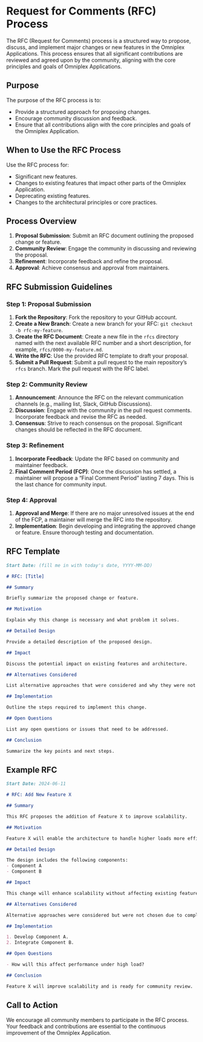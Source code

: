 # Request for Comments (RFC) Process

The RFC (Request for Comments) process is a structured way to propose, discuss, and implement major changes or new features in the Omniplex Applications. 
This process ensures that all significant contributions are reviewed and agreed upon by the community, 
aligning with the core principles and goals of Omniplex Applications.

## Purpose

The purpose of the RFC process is to:
- Provide a structured approach for proposing changes.
- Encourage community discussion and feedback.
- Ensure that all contributions align with the core principles and goals of the Omniplex Application.

## When to Use the RFC Process

Use the RFC process for:
- Significant new features.
- Changes to existing features that impact other parts of the Omniplex Application.
- Deprecating existing features.
- Changes to the architectural principles or core practices.

## Process Overview

1. **Proposal Submission**: Submit an RFC document outlining the proposed change or feature.
2. **Community Review**: Engage the community in discussing and reviewing the proposal.
3. **Refinement**: Incorporate feedback and refine the proposal.
4. **Approval**: Achieve consensus and approval from maintainers.

## RFC Submission Guidelines

### Step 1: Proposal Submission

1. **Fork the Repository**: Fork the repository to your GitHub account.
2. **Create a New Branch**: Create a new branch for your RFC: `git checkout -b rfc-my-feature`.
3. **Create the RFC Document**: Create a new file in the `rfcs` directory named with the next available RFC number and a short description, for example, `rfcs/0000-my-feature.md`.
4. **Write the RFC**: Use the provided RFC template to draft your proposal.
5. **Submit a Pull Request**: Submit a pull request to the main repository’s `rfcs` branch. Mark the pull request with the RFC label.

### Step 2: Community Review

1. **Announcement**: Announce the RFC on the relevant communication channels (e.g., mailing list, Slack, GitHub Discussions).
2. **Discussion**: Engage with the community in the pull request comments. Incorporate feedback and revise the RFC as needed.
3. **Consensus**: Strive to reach consensus on the proposal. Significant changes should be reflected in the RFC document.

### Step 3: Refinement

1. **Incorporate Feedback**: Update the RFC based on community and maintainer feedback.
2. **Final Comment Period (FCP)**: Once the discussion has settled, a maintainer will propose a “Final Comment Period” lasting 7 days. This is the last chance for community input.

### Step 4: Approval

1. **Approval and Merge**: If there are no major unresolved issues at the end of the FCP, a maintainer will merge the RFC into the repository.
2. **Implementation**: Begin developing and integrating the approved change or feature. Ensure thorough testing and documentation.

## RFC Template

```markdown
Start Date: (fill me in with today's date, YYYY-MM-DD)

# RFC: [Title]

## Summary

Briefly summarize the proposed change or feature.

## Motivation

Explain why this change is necessary and what problem it solves.

## Detailed Design

Provide a detailed description of the proposed design.

## Impact

Discuss the potential impact on existing features and architecture.

## Alternatives Considered

List alternative approaches that were considered and why they were not chosen.

## Implementation

Outline the steps required to implement this change.

## Open Questions

List any open questions or issues that need to be addressed.

## Conclusion

Summarize the key points and next steps.
```

## Example RFC

```markdown
Start Date: 2024-06-11

# RFC: Add New Feature X

## Summary

This RFC proposes the addition of Feature X to improve scalability.

## Motivation

Feature X will enable the architecture to handle higher loads more efficiently.

## Detailed Design

The design includes the following components:
- Component A
- Component B

## Impact

This change will enhance scalability without affecting existing features.

## Alternatives Considered

Alternative approaches were considered but were not chosen due to complexity.

## Implementation

1. Develop Component A.
2. Integrate Component B.

## Open Questions

- How will this affect performance under high load?

## Conclusion

Feature X will improve scalability and is ready for community review.
```

## Call to Action

We encourage all community members to participate in the RFC process. 
Your feedback and contributions are essential to the continuous improvement of the Omniplex Application.